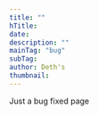 ```yaml
---
title: ""
hTitle: 
date: 
description: ""
mainTag: "bug"
subTag: 
author: Deth's
thumbnail: 
---
```

Just a bug fixed page